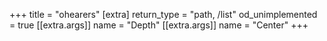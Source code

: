+++
title = "ohearers"
[extra]
return_type = "path, /list"
od_unimplemented = true
[[extra.args]]
name = "Depth"
[[extra.args]]
name = "Center"
+++